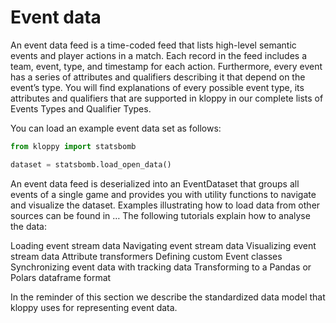 # Event data

An event data feed is a time-coded feed that lists high-level semantic events and player actions in a match. Each record in the feed includes a team, event, type, and timestamp for each action. Furthermore, every event has a series of attributes and qualifiers describing it that depend on the event’s type. You will find explanations of every possible event type, its attributes and qualifiers that are supported in kloppy in our complete lists of Events Types and Qualifier Types.

You can load an example event data set as follows:

```python
from kloppy import statsbomb

dataset = statsbomb.load_open_data()
```

An event data feed is deserialized into an EventDataset that groups all events of a single game and provides you with utility functions to navigate and visualize the dataset. Examples illustrating how to load data from other sources can be found in … The following tutorials explain how to analyse the data:

Loading event stream data
Navigating event stream data
Visualizing event stream data
Attribute transformers
Defining custom Event classes
Synchronizing event data with tracking data
Transforming to a Pandas or Polars dataframe format

In the reminder of this section we describe the standardized data model that kloppy uses for representing event data.
